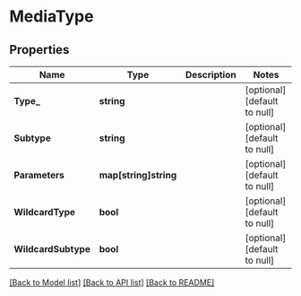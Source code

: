 # MediaType

## Properties
Name | Type | Description | Notes
------------ | ------------- | ------------- | -------------
**Type_** | **string** |  | [optional] [default to null]
**Subtype** | **string** |  | [optional] [default to null]
**Parameters** | **map[string]string** |  | [optional] [default to null]
**WildcardType** | **bool** |  | [optional] [default to null]
**WildcardSubtype** | **bool** |  | [optional] [default to null]

[[Back to Model list]](../README.md#documentation-for-models) [[Back to API list]](../README.md#documentation-for-api-endpoints) [[Back to README]](../README.md)


